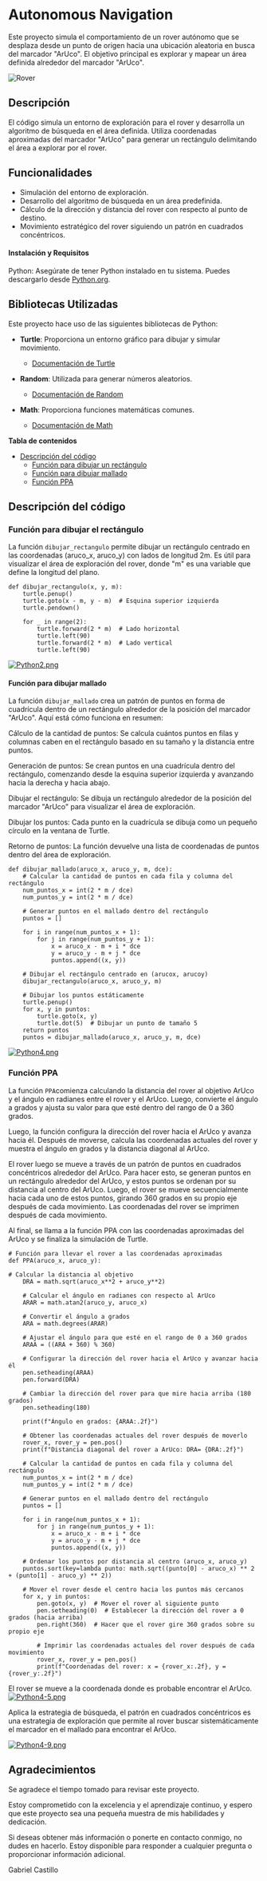 # Autonomous Navigation

Este proyecto simula el comportamiento de un rover autónomo que se desplaza desde un punto de origen hacia una ubicación aleatoria en busca del marcador "ArUco". El objetivo principal es explorar y mapear un área definida alrededor del marcador "ArUco". 

![Rover](https://i.postimg.cc/q7gHSDKz/Python5.png)

## Descripción

El código simula un entorno de exploración para el rover y desarrolla un algoritmo de búsqueda en el área definida. Utiliza coordenadas aproximadas del marcador "ArUco" para generar un rectángulo delimitando el área a explorar por el rover.

## Funcionalidades

- Simulación del entorno de exploración.
- Desarrollo del algoritmo de búsqueda en un área predefinida.
- Cálculo de la dirección y distancia del rover con respecto al punto de destino.
- Movimiento estratégico del rover siguiendo un patrón en cuadrados concéntricos.

#### Instalación y Requisitos

Python: Asegúrate de tener Python instalado en tu sistema. Puedes descargarlo desde [Python.org](https://www.python.org/downloads/).

## Bibliotecas Utilizadas

Este proyecto hace uso de las siguientes bibliotecas de Python:

- **Turtle**: Proporciona un entorno gráfico para dibujar y simular movimiento.
  - [Documentación de Turtle](https://docs.python.org/3/library/turtle.html)

- **Random**: Utilizada para generar números aleatorios.
  - [Documentación de Random](https://docs.python.org/3/library/random.html)

- **Math**: Proporciona funciones matemáticas comunes.
  - [Documentación de Math](https://docs.python.org/3/library/math.html)

**Tabla de contenidos**

- [Descripción del código](#descripción-del-código)
  - [Función para dibujar un rectángulo](#función-para-dibujar-un-rectángulo)
  - [Función para dibujar mallado](#función-para-dibujar-mallado)
  - [Función PPA](#función-ppa)

## Descripción del código

### Función para dibujar el rectángulo

La función `dibujar_rectangulo` permite dibujar un rectángulo centrado en las coordenadas (aruco_x, aruco_y) con lados de longitud 2m. Es útil para visualizar el área de exploración del rover, donde "m" es una variable que define la longitud del plano.

```
def dibujar_rectangulo(x, y, m):
    turtle.penup()
    turtle.goto(x - m, y - m)  # Esquina superior izquierda
    turtle.pendown()
    
    for _ in range(2):
        turtle.forward(2 * m)  # Lado horizontal
        turtle.left(90)
        turtle.forward(2 * m)  # Lado vertical
        turtle.left(90)
```

[![Python2.png](https://i.postimg.cc/NFcmBMwP/Python2.png)](https://postimg.cc/r0fK9qsS)

#### Función para dibujar mallado

La función `dibujar_mallado` crea un patrón de puntos en forma de cuadrícula dentro de un rectángulo alrededor de la posición del marcador "ArUco". Aquí está cómo funciona en resumen:

Cálculo de la cantidad de puntos: Se calcula cuántos puntos en filas y columnas caben en el rectángulo basado en su tamaño y la distancia entre puntos.

Generación de puntos: Se crean puntos en una cuadrícula dentro del rectángulo, comenzando desde la esquina superior izquierda y avanzando hacia la derecha y hacia abajo.

Dibujar el rectángulo: Se dibuja un rectángulo alrededor de la posición del marcador "ArUco" para visualizar el área de exploración.

Dibujar los puntos: Cada punto en la cuadrícula se dibuja como un pequeño círculo en la ventana de Turtle.

Retorno de puntos: La función devuelve una lista de coordenadas de puntos dentro del área de exploración.

```
def dibujar_mallado(aruco_x, aruco_y, m, dce):
    # Calcular la cantidad de puntos en cada fila y columna del rectángulo
    num_puntos_x = int(2 * m / dce)
    num_puntos_y = int(2 * m / dce)

    # Generar puntos en el mallado dentro del rectángulo
    puntos = []

    for i in range(num_puntos_x + 1):
        for j in range(num_puntos_y + 1):
            x = aruco_x - m + i * dce
            y = aruco_y - m + j * dce
            puntos.append((x, y))

    # Dibujar el rectángulo centrado en (arucox, arucoy)
    dibujar_rectangulo(aruco_x, aruco_y, m)

    # Dibujar los puntos estáticamente
    turtle.penup()
    for x, y in puntos:
        turtle.goto(x, y)
        turtle.dot(5)  # Dibujar un punto de tamaño 5
    return puntos
    puntos = dibujar_mallado(aruco_x, aruco_y, m, dce)
``` 
    
[![Python4.png](https://i.postimg.cc/8cpcZrGD/Python4.png)](https://postimg.cc/hzYKjvh3)

### Función PPA
La función `PPA`comienza calculando la distancia del rover al objetivo ArUco y el ángulo en radianes entre el rover y el ArUco. Luego, convierte el ángulo a grados y ajusta su valor para que esté dentro del rango de 0 a 360 grados.

Luego, la función configura la dirección del rover hacia el ArUco y avanza hacia él. Después de moverse, calcula las coordenadas actuales del rover y muestra el ángulo en grados y la distancia diagonal al ArUco.

El rover luego se mueve a través de un patrón de puntos en cuadrados concéntricos alrededor del ArUco. Para hacer esto, se generan puntos en un rectángulo alrededor del ArUco, y estos puntos se ordenan por su distancia al centro del ArUco. Luego, el rover se mueve secuencialmente hacia cada uno de estos puntos, girando 360 grados en su propio eje después de cada movimiento. Las coordenadas del rover se imprimen después de cada movimiento.

Al final, se llama a la función PPA con las coordenadas aproximadas del ArUco y se finaliza la simulación de Turtle.
```
# Función para llevar el rover a las coordenadas aproximadas
def PPA(aruco_x, aruco_y):

# Calcular la distancia al objetivo
    DRA = math.sqrt(aruco_x**2 + aruco_y**2)
    
    # Calcular el ángulo en radianes con respecto al ArUco
    ARAR = math.atan2(aruco_y, aruco_x)

    # Convertir el ángulo a grados
    ARA = math.degrees(ARAR)

    # Ajustar el ángulo para que esté en el rango de 0 a 360 grados
    ARAA = ((ARA + 360) % 360)
    
    # Configurar la dirección del rover hacia el ArUco y avanzar hacia él
    pen.setheading(ARAA)
    pen.forward(DRA)
    
    # Cambiar la dirección del rover para que mire hacia arriba (180 grados)
    pen.setheading(180)
    
    print(f"Ángulo en grados: {ARAA:.2f}")
    
    # Obtener las coordenadas actuales del rover después de moverlo
    rover_x, rover_y = pen.pos()
    print(f"Distancia diagonal del rover a ArUco: DRA= {DRA:.2f}")
    
    # Calcular la cantidad de puntos en cada fila y columna del rectángulo
    num_puntos_x = int(2 * m / dce)
    num_puntos_y = int(2 * m / dce)

    # Generar puntos en el mallado dentro del rectángulo
    puntos = []

    for i in range(num_puntos_x + 1):
        for j in range(num_puntos_y + 1):
            x = aruco_x - m + i * dce
            y = aruco_y - m + j * dce
            puntos.append((x, y))

    # Ordenar los puntos por distancia al centro (aruco_x, aruco_y)
    puntos.sort(key=lambda punto: math.sqrt((punto[0] - aruco_x) ** 2 + (punto[1] - aruco_y) ** 2))

    # Mover el rover desde el centro hacia los puntos más cercanos
    for x, y in puntos:
        pen.goto(x, y)  # Mover el rover al siguiente punto
        pen.setheading(0)  # Establecer la dirección del rover a 0 grados (hacia arriba)
        pen.right(360)  # Hacer que el rover gire 360 grados sobre su propio eje
        
        # Imprimir las coordenadas actuales del rover después de cada movimiento
        rover_x, rover_y = pen.pos()
        print(f"Coordenadas del rover: x = {rover_x:.2f}, y = {rover_y:.2f}")
```
El rover se mueve a la coordenada donde es probable encontrar el ArUco.
[![Python4-5.png](https://i.postimg.cc/bvDcxY2J/Python4-5.png)](https://postimg.cc/3yTc7T15)


Aplica la estrategia de búsqueda, el patrón en cuadrados concéntricos es una estrategia de exploración que permite al rover buscar sistemáticamente el marcador en el mallado para encontrar el ArUco.


[![Python4-9.png](https://i.postimg.cc/DyHt2kN3/Python4-9.png)](https://postimg.cc/mt3dwqRm)


## Agradecimientos

Se agradece el tiempo tomado para revisar este proyecto. 

Estoy comprometido con la excelencia y el aprendizaje continuo, y espero que este proyecto sea una pequeña muestra de mis habilidades y dedicación. 

Si deseas obtener más información o ponerte en contacto conmigo, no dudes en hacerlo. Estoy disponible para responder a cualquier pregunta o proporcionar información adicional.


Gabriel Castillo

